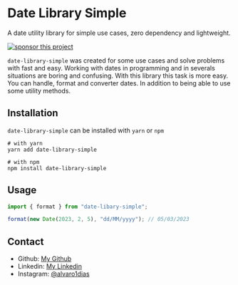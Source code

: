 # Date Library Simple
A date utility library for simple use cases, zero dependency and lightweight.

[![sponsor this project](https://img.shields.io/badge/-%F0%9F%93%9A%20buy%20me%20a%20book-blueviolet)](https://www.buymeacoffee.com/alvaro1dias)

`date-library-simple` was created for some use cases and solve problems with fast and easy. Working with dates in programming and in severals situations are boring and confusing. With this library this task is more easy. You can handle, format and converter dates. In addition to being able to use some utility methods.

## Installation
`date-library-simple` can be installed with `yarn` or `npm`
```shell
# with yarn
yarn add date-library-simple
```

```shell
# with npm
npm install date-library-simple
```

## Usage

```javascript
import { format } from "date-libary-simple";

format(new Date(2023, 2, 5), "dd/MM/yyyy"); // 05/03/2023
```

## Contact
- Github: [My Github](https://github.com/alvaroemanuel20)
- Linkedin: [My Linkedin](https://linkedin/in/alvaroemanuel20)
- Instagram: [@alvaro1dias](https://instagram.com/alvaro1dias)
